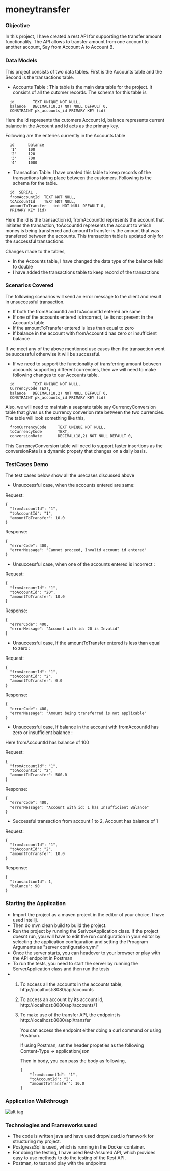 # moneytransfer

### Objective

In this project, I have created a rest API for supporting the transfer amount functionality. The API allows to transfer amount from one account to another account, Say from Account A to Account B.

### Data Models

This project consists of two data tables. First is the Accounts table and the Second is the transactions table. 

- Accounts Table : This table is the main data table for the project. It consists of all the cutomer records. The schema for this table is

```
  id        TEXT UNIQUE NOT NULL,
  balance   DECIMAL(18,2) NOT NULL DEFAULT 0,
  CONSTRAINT pk_accounts_id PRIMARY KEY (id)
```
Here the id represents the cutomers Account id, balance represents current balance in the Account and id acts as the primary key.

Following are the enteries currently in the Accounts table

```
  id      balance
  '1'     100
  '2'     120
  '3'     700
  '4'     1000
```


- Transaction Table: I have created this table to keep records of the transactions taking place between the customers. Following is the schema for the table.

```
  id  SERIAL ,
  fromAccountId  TEXT NOT NULL,
  toAccountId    TEXT NOT NULL,
  amountToTransfer   int NOT NULL DEFAULT 0,
  PRIMARY KEY (id)
```
Here the id is the transaction id, fromAccountId represents the account that initiates the transaction, toAccountId represents the account to which money is being transferred and amountToTransfer is the amount that was transfered between the accounts. This transaction table is updated only for the successful transactions.

Changes made to the tables,

- In the Accounts table, I have changed the data type of the balance feild to double
- I have added the transactions table to keep record of the transactions

### Scenarios Covered 

The following scenarios will send an error message to the client and result in unsuccessful transaction.

- If both the fromAccountId and toAccountId entered are same
- If one of the accounts entered is incorrect, i.e its not present in the Accounts table
- If the amountToTransfer entered is less than equal to zero
- If balance in the account with fromAccountId has zero or insufficient balance

If we meet any of the above mentioned use cases then the transaction wont be successful otherwise it will be successful.

- If we need to support the functionality of transferring amount between accounts supporting different currencies, then we will need to make following changes to our Accounts table.

```
  id        TEXT UNIQUE NOT NULL,
  CurrencyCode TEXT,
  balance   DECIMAL(18,2) NOT NULL DEFAULT 0,
  CONSTRAINT pk_accounts_id PRIMARY KEY (id)
```
Also, we will need to maintain a seaprate table say CurrencyConversion table that gives us the currency converion rate between the two currencies. The table will look something like this,

```
  fromCurrencyCode     TEXT UNIQUE NOT NULL,
  toCurrencyCode       TEXT,
  conversionRate       DECIMAL(18,2) NOT NULL DEFAULT 0,
```

This CurrencyConversion table will need to support faster insertions as the conversionRate is a dynamic propety that changes on a daily basis.

### TestCases Demo

The test cases below show all the usecases discussed above

- Unsuccessful case, when the accounts entered are same:

Request: 

```
{
  "fromAccountId": "1",
  "toAccountId": "1",
  "amountToTransfer": 10.0
}
```

Response:

```
{
  "errorCode": 400,
  "errorMessage": "Cannot proceed, Invalid account id entered"
}
```

- Unsuccessful case, when one of the accounts entered is incorrect :

Request: 

```
{
  "fromAccountId": "1",
  "toAccountId": "20",
  "amountToTransfer": 10.0
}
```

Response:

```
{
  "errorCode": 400,
  "errorMessage": "Account with id: 20 is Invalid"
}
```

- Unsuccessful case, If the amountToTransfer entered is less than equal to zero :

Request: 

```
{
  "fromAccountId": "1",
  "toAccountId": "2",
  "amountToTransfer": 0.0
}
```

Response:

```
{
  "errorCode": 400,
  "errorMessage": "Amount being transferred is not applicable"
}
```

- Unsuccessful case, If balance in the account with fromAccountId has zero or insufficient balance :

Here fromAccountId has balance of 100

Request: 

```
{
  "fromAccountId": "1",
  "toAccountId": "2",
  "amountToTransfer": 500.0
}
```

Response:

```
{
  "errorCode": 400,
  "errorMessage": "Account with id: 1 has Insufficient Balance"
}
```

- Successful transaction from account 1 to 2, Account has balance of 1

Request: 

```
{
  "fromAccountId": "1",
  "toAccountId": "2",
  "amountToTransfer": 10.0
}
```

Response:

```
{
  "transactionId": 1,
  "balance": 90
}
```

### Starting the Application

- Import the project as a maven project in the editor of your choice. I have used Intellij.
- Then do mvn clean build to build the project.
- Run the project by running the SerivceApplication class. If the project doesnt run, you will have to edit the run configuration in your editor by selecting the application configuration and setting the Proagram Arguments as "server configuration.yml"
- Once the server starts, you can headover to your browser or play with the API endpoint in Postman
- To run the tests, you need to start the server by running the ServerApplication class and then run the tests
- 1. To access all the accounts in the accounts table,
     http://localhost:8080/api/accounts
  2. To access an account by its account id,
     http://localhost:8080/api/accounts/1
  3. To make use of the transfer API, the endpoint is
     http://localhost:8080/api/transfer
     
     You can access the endpoint either doing a curl command or using Postman.
     
     If using Postman, set the header propeties as the following
     Content-Type -> application/json
     
     Then in body, you can pass the body as following,
     
      ```
      {
          "fromAccountId": "1",
          "toAccountId": "2",
          "amountToTransfer": 10.0
      }
      ```
      
### Application Walkthrough

![alt tag](https://github.com/anmolkhanna93/moneytransfer/blob/master/demo.gif)


### Technologies and Frameworks used

- The code is written java and have used dropwizard.io framwork for structuring my project.
- PostgressSql is used, which is running in the Docker container.
- For doing the testing, I have used Rest-Assured API, which provides easy to use methods to do the testing of the Rest API.
- Postman, to test and play with the endpoints
